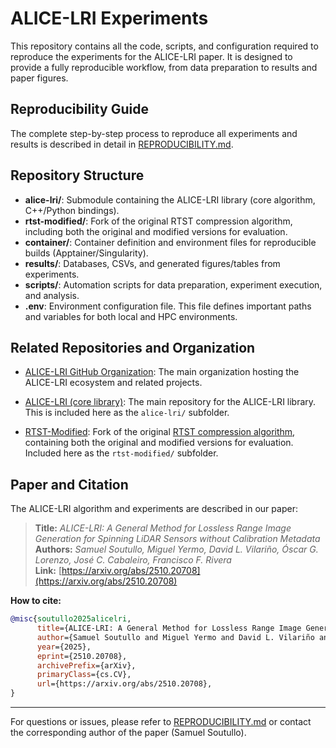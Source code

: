# ALICE-LRI Experiments

This repository contains all the code, scripts, and configuration required to reproduce the experiments for the ALICE-LRI paper. It is designed to provide a fully reproducible workflow, from data preparation to results and paper figures.

## Reproducibility Guide

The complete step-by-step process to reproduce all experiments and results is described in detail in [REPRODUCIBILITY.md](./REPRODUCIBILITY.md).

## Repository Structure

- **alice-lri/**: Submodule containing the ALICE-LRI library (core algorithm, C++/Python bindings).
- **rtst-modified/**: Fork of the original RTST compression algorithm, including both the original and modified versions for evaluation.
- **container/**: Container definition and environment files for reproducible builds (Apptainer/Singularity).
- **results/**: Databases, CSVs, and generated figures/tables from experiments.
- **scripts/**: Automation scripts for data preparation, experiment execution, and analysis.
- **.env**: Environment configuration file. This file defines important paths and variables for both local and HPC environments.

## Related Repositories and Organization

- [ALICE-LRI GitHub Organization](https://github.com/alice-lri): The main organization hosting the ALICE-LRI ecosystem and related projects.

- [ALICE-LRI (core library)](https://github.com/alice-lri/alice-lri): The main repository for the ALICE-LRI library. This is included here as the `alice-lri/` subfolder.

- [RTST-Modified](https://github.com/alice-lri/rtst-modified): Fork of the original [RTST compression algorithm](https://github.com/horizon-research/Real-Time-Spatio-Temporal-LiDAR-Point-Cloud-Compression), containing both the original and modified versions for evaluation. Included here as the `rtst-modified/` subfolder.

## Paper and Citation

The ALICE-LRI algorithm and experiments are described in our paper:

> **Title:** _ALICE-LRI: A General Method for Lossless Range Image Generation for Spinning LiDAR Sensors without Calibration Metadata_  
> **Authors:** _Samuel Soutullo, Miguel Yermo, David L. Vilariño, Óscar G. Lorenzo, José C. Cabaleiro, Francisco F. Rivera_  
> **Link:** [https://arxiv.org/abs/2510.20708](https://arxiv.org/abs/2510.20708)

**How to cite:**
```bibtex
@misc{soutullo2025alicelri,
      title={ALICE-LRI: A General Method for Lossless Range Image Generation for Spinning LiDAR Sensors without Calibration Metadata}, 
      author={Samuel Soutullo and Miguel Yermo and David L. Vilariño and Óscar G. Lorenzo and José C. Cabaleiro and Francisco F. Rivera},
      year={2025},
      eprint={2510.20708},
      archivePrefix={arXiv},
      primaryClass={cs.CV},
      url={https://arxiv.org/abs/2510.20708}, 
}
```

---

For questions or issues, please refer to [REPRODUCIBILITY.md](./REPRODUCIBILITY.md) or contact the corresponding author of the paper (Samuel Soutullo).
